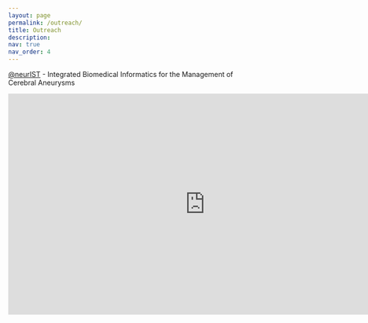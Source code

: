 ```yaml
---
layout: page
permalink: /outreach/
title: Outreach
description: 
nav: true
nav_order: 4
---
```



[@neurIST](http://www.aneurist.org/) - Integrated Biomedical Informatics for the Management of Cerebral Aneurysms  

<iframe width="800" height="450" src="https://www.youtube.com/embed/Gf4eYnSLMmA?si=De9MZLV0SI5x5MbS" title="YouTube video player" frameborder="0" allow="accelerometer; autoplay; clipboard-write; encrypted-media; gyroscope; picture-in-picture; web-share" allowfullscreen></iframe>


